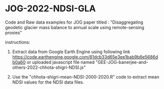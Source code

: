 # JOG-2022-NDSI-GLA
Code and Raw data examples for JOG paper titled : "Disaggregating geodetic glacier mass balance to annual scale using remote-sensing proxies"

instructions:
1. Extract data from Google Earth Engine using following link https://code.earthengine.google.com/81dcb33d65e3ee1bab9b6e5686db0a60 or uploaded javascript file named "GEE-JOG-banerjee-and-others-2022-chhota-shigri-NDSI.js"

2. Use the "chhota-shigri-mean-NDSI-2000-2020.R" code to extract mean NDSI values for the NDSI data files.


